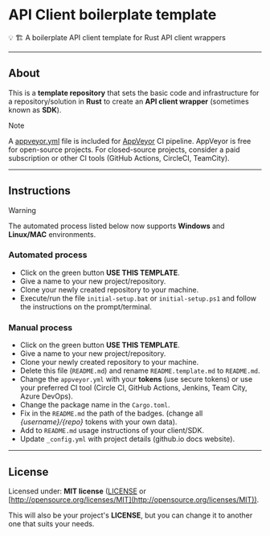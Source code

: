 # API Client boilerplate template

💡 🏗️ A boilerplate API client template for Rust API client wrappers

---

## About

This is a **template repository** that sets the basic code and infrastructure for a repository/solution in **Rust** to create an **API client wrapper** (sometimes known as **SDK**).

> [!Note]
>
> A [appveyor.yml](appveyor.yml) file is included for [AppVeyor](https://www.appveyor.com/) CI pipeline.
> AppVeyor is free for open-source projects.
> For closed-source projects, consider a paid subscription or other CI tools (GitHub Actions, CircleCI, TeamCity).
 
---

## Instructions

> [!Warning]
>
> The automated process listed below now supports **Windows** and **Linux/MAC** environments.

### Automated process

- Click on the green button **USE THIS TEMPLATE**.
- Give a name to your new project/repository.
- Clone your newly created repository to your machine.
- Execute/run the file `initial-setup.bat` or `initial-setup.ps1` and follow the instructions on the prompt/terminal. 

### Manual process

- Click on the green button **USE THIS TEMPLATE**.
- Give a name to your new project/repository.
- Clone your newly created repository to your machine.
- Delete this file (`README.md`) and rename `README.template.md` to `README.md`.
- Change the `appveyor.yml` with your **tokens** (use secure tokens) or use your preferred CI tool (Circle CI, GitHub Actions, Jenkins, Team City, Azure DevOps).
- Change the package name in the `Cargo.toml`.
- Fix in the `README.md` the path of the badges. (change all *{username}/{repo}* tokens with your own data).
- Add to `README.md` usage instructions of your client/SDK.
- Update `_config.yml` with project details (github.io docs website).

--- 

## License

Licensed under: **MIT license** ([LICENSE](https://github.com/guibranco/apiclient-boilerplate-rs/blob/main/LICENSE) or [http://opensource.org/licenses/MIT](http://opensource.org/licenses/MIT)).

This will also be your project's **LICENSE**, but you can change it to another one that suits your needs.
